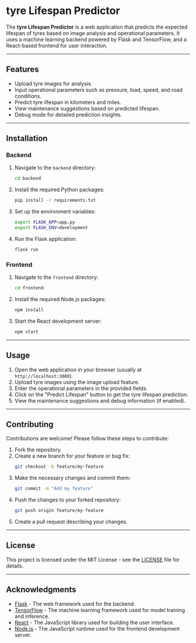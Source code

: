 # tyre Lifespan Predictor

The **tyre Lifespan Predictor** is a web application that predicts the expected lifespan of tyres based on image analysis and operational parameters. It uses a machine learning backend powered by Flask and TensorFlow, and a React-based frontend for user interaction.

---

## Features

- Upload tyre images for analysis.
- Input operational parameters such as pressure, load, speed, and road conditions.
- Predict tyre lifespan in kilometers and miles.
- View maintenance suggestions based on predicted lifespan.
- Debug mode for detailed prediction insights.

---

## Installation

### Backend

1. Navigate to the `backend` directory:
   ```bash
   cd backend
   ```
2. Install the required Python packages:
   ```bash
   pip install -r requirements.txt
   ```
3. Set up the environment variables:
   ```bash
   export FLASK_APP=app.py
   export FLASK_ENV=development
   ```
4. Run the Flask application:
   ```bash
   flask run
   ```

### Frontend

1. Navigate to the `frontend` directory:
   ```bash
   cd frontend
   ```
2. Install the required Node.js packages:
   ```bash
   npm install
   ```
3. Start the React development server:
   ```bash
   npm start
   ```

---

## Usage

1. Open the web application in your browser (usually at `http://localhost:3000`).
2. Upload tyre images using the image upload feature.
3. Enter the operational parameters in the provided fields.
4. Click on the "Predict Lifespan" button to get the tyre lifespan prediction.
5. View the maintenance suggestions and debug information (if enabled).

---

## Contributing

Contributions are welcome! Please follow these steps to contribute:

1. Fork the repository.
2. Create a new branch for your feature or bug fix:
   ```bash
   git checkout -b feature/my-feature
   ```
3. Make the necessary changes and commit them:
   ```bash
   git commit -m "Add my feature"
   ```
4. Push the changes to your forked repository:
   ```bash
   git push origin feature/my-feature
   ```
5. Create a pull request describing your changes.

---

## License

This project is licensed under the MIT License - see the [LICENSE](LICENSE) file for details.

---

## Acknowledgments

- [Flask](https://flask.palletsprojects.com/) - The web framework used for the backend.
- [TensorFlow](https://www.tensorflow.org/) - The machine learning framework used for model training and inference.
- [React](https://reactjs.org/) - The JavaScript library used for building the user interface.
- [Node.js](https://nodejs.org/) - The JavaScript runtime used for the frontend development server.
